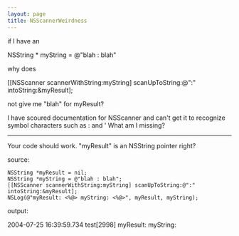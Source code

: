 ```yaml
---
layout: page
title: NSScannerWeirdness
---
```




if I have an

NSString * myString = @"blah : blah"

why does

[[NSScanner scannerWithString:myString] scanUpToString:@":" intoString:&myResult];

not give me "blah" for myResult?

I have scoured documentation for NSScanner and can't get it to recognize symbol characters such as : and ' 
What am I missing?

----

Your code should work. "myResult" is an NSString pointer right?

source:

    

    NSString *myResult = nil;
    NSString *myString = @"blah : blah";
    [[NSScanner scannerWithString:myString] scanUpToString:@":" intoString:&myResult];
    NSLog(@"myResult: <%@> myString: <%@>", myResult, myString);



output:

    

2004-07-25 16:39:59.734 test[2998] myResult: <blah > myString: <blah : blah>


